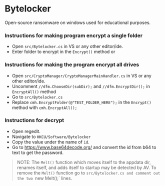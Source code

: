 # Bytelocker

Open-source ransomware on windows used for educational purposes.

### Instructions for making program encrypt a single folder
 * Open `src/Bytelocker.cs` in VS or any other editor/ide.
 * Enter folder to encrypt in the `Encrypt()` method or 
 
### Instructions for making the program encrypt all drives
  * Open `src/CryptoManager/CryptoManagerMainHandler.cs` in VS or any other editor/ide.
  * Uncomment `//dfm.ChooseDir(subDir);` and `//dfm.EncryptDir();` in `EncryptAll()` method
  * Go to `src/Bytelocker.cs`
  * Replace `cmh.EncryptFolder(@"TEST_FOLDER_HERE");` in the `Encrypt()` method with `cmh.EncryptAll();`
  
### Instructions for decrypt
  * Open regedit.
  * Navigate to `HKCU/Software/Bytelocker`
  * Copy the value under the name of `id`.
  * Go to https://www.base64decode.org/ and convert the id from b64 to text to get the password.
  

> NOTE: The `Melt()` function which moves itself to the appdata dir, renames itself, and adds itself to startup may be detected by AV. To remove the `Melt()` function go to `src/Bytelocker.cs and comment out the two `new Melt();` lines.
